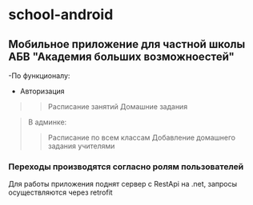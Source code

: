 # school-android
## Мобильное приложение для частной школы АБВ "Академия больших возможноестей"

-По функционалу:
-  Авторизация
>> Расписание занятий
>> Домашние задания

> В админке:
>> Расписание по всем классам
>> Добавление домашнего задания учителями

### Переходы производятся согласно ролям пользователей
Для работы приложения поднят сервер с RestApi на .net, запросы осуществляются через retrofit
